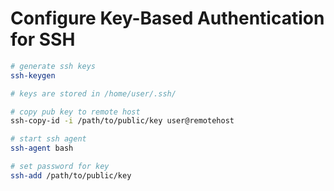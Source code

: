 # Configure Key-Based Authentication for SSH

```sh
# generate ssh keys
ssh-keygen

# keys are stored in /home/user/.ssh/

# copy pub key to remote host
ssh-copy-id -i /path/to/public/key user@remotehost

# start ssh agent
ssh-agent bash

# set password for key
ssh-add /path/to/public/key
```